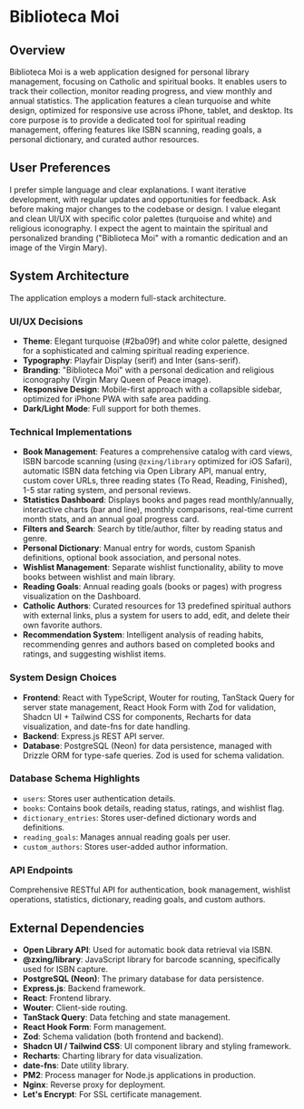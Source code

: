 # Biblioteca Moi

## Overview
Biblioteca Moi is a web application designed for personal library management, focusing on Catholic and spiritual books. It enables users to track their collection, monitor reading progress, and view monthly and annual statistics. The application features a clean turquoise and white design, optimized for responsive use across iPhone, tablet, and desktop. Its core purpose is to provide a dedicated tool for spiritual reading management, offering features like ISBN scanning, reading goals, a personal dictionary, and curated author resources.

## User Preferences
I prefer simple language and clear explanations. I want iterative development, with regular updates and opportunities for feedback. Ask before making major changes to the codebase or design. I value elegant and clean UI/UX with specific color palettes (turquoise and white) and religious iconography. I expect the agent to maintain the spiritual and personalized branding ("Biblioteca Moi" with a romantic dedication and an image of the Virgin Mary).

## System Architecture
The application employs a modern full-stack architecture.

### UI/UX Decisions
- **Theme**: Elegant turquoise (#2ba09f) and white color palette, designed for a sophisticated and calming spiritual reading experience.
- **Typography**: Playfair Display (serif) and Inter (sans-serif).
- **Branding**: "Biblioteca Moi" with a personal dedication and religious iconography (Virgin Mary Queen of Peace image).
- **Responsive Design**: Mobile-first approach with a collapsible sidebar, optimized for iPhone PWA with safe area padding.
- **Dark/Light Mode**: Full support for both themes.

### Technical Implementations
- **Book Management**: Features a comprehensive catalog with card views, ISBN barcode scanning (using `@zxing/library` optimized for iOS Safari), automatic ISBN data fetching via Open Library API, manual entry, custom cover URLs, three reading states (To Read, Reading, Finished), 1-5 star rating system, and personal reviews.
- **Statistics Dashboard**: Displays books and pages read monthly/annually, interactive charts (bar and line), monthly comparisons, real-time current month stats, and an annual goal progress card.
- **Filters and Search**: Search by title/author, filter by reading status and genre.
- **Personal Dictionary**: Manual entry for words, custom Spanish definitions, optional book association, and personal notes.
- **Wishlist Management**: Separate wishlist functionality, ability to move books between wishlist and main library.
- **Reading Goals**: Annual reading goals (books or pages) with progress visualization on the Dashboard.
- **Catholic Authors**: Curated resources for 13 predefined spiritual authors with external links, plus a system for users to add, edit, and delete their own favorite authors.
- **Recommendation System**: Intelligent analysis of reading habits, recommending genres and authors based on completed books and ratings, and suggesting wishlist items.

### System Design Choices
- **Frontend**: React with TypeScript, Wouter for routing, TanStack Query for server state management, React Hook Form with Zod for validation, Shadcn UI + Tailwind CSS for components, Recharts for data visualization, and date-fns for date handling.
- **Backend**: Express.js REST API server.
- **Database**: PostgreSQL (Neon) for data persistence, managed with Drizzle ORM for type-safe queries. Zod is used for schema validation.

### Database Schema Highlights
- `users`: Stores user authentication details.
- `books`: Contains book details, reading status, ratings, and wishlist flag.
- `dictionary_entries`: Stores user-defined dictionary words and definitions.
- `reading_goals`: Manages annual reading goals per user.
- `custom_authors`: Stores user-added author information.

### API Endpoints
Comprehensive RESTful API for authentication, book management, wishlist operations, statistics, dictionary, reading goals, and custom authors.

## External Dependencies
- **Open Library API**: Used for automatic book data retrieval via ISBN.
- **@zxing/library**: JavaScript library for barcode scanning, specifically used for ISBN capture.
- **PostgreSQL (Neon)**: The primary database for data persistence.
- **Express.js**: Backend framework.
- **React**: Frontend library.
- **Wouter**: Client-side routing.
- **TanStack Query**: Data fetching and state management.
- **React Hook Form**: Form management.
- **Zod**: Schema validation (both frontend and backend).
- **Shadcn UI / Tailwind CSS**: UI component library and styling framework.
- **Recharts**: Charting library for data visualization.
- **date-fns**: Date utility library.
- **PM2**: Process manager for Node.js applications in production.
- **Nginx**: Reverse proxy for deployment.
- **Let's Encrypt**: For SSL certificate management.
